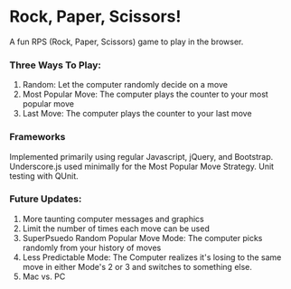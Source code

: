 Rock, Paper, Scissors!
=====
A fun RPS (Rock, Paper, Scissors) game to play in the browser.
### Three Ways To Play:
1. Random: Let the computer randomly decide on a move
2. Most Popular Move: The computer plays the counter to your most popular move
3. Last Move: The computer plays the counter to your last move
### Frameworks
Implemented primarily using regular Javascript, jQuery, and Bootstrap.
Underscore.js used minimally for the Most Popular Move Strategy.
Unit testing with QUnit.
### Future Updates:
1. More taunting computer messages and graphics
2. Limit the number of times each move can be used
3. SuperPsuedo Random Popular Move Mode: The computer picks randomly from your history of moves
4. Less Predictable Mode: The Computer realizes it's losing to the same move in either Mode's 2 or 3 and switches to something else.
5. Mac vs. PC